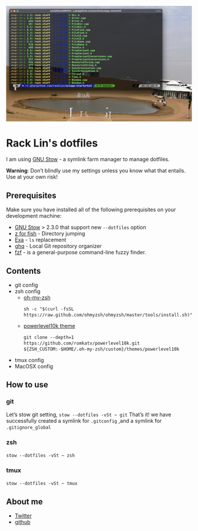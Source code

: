 ![iTerm2 screenshot](./images/screenshot-1.png)

# Rack Lin's dotfiles

I am using [GNU Stow](https://www.gnu.org/software/stow/) - a symlink farm manager to manage dotfiles.

**Warning**: Don’t blindly use my settings unless you know what that entails. Use at your own risk!

## Prerequisites
Make sure you have installed all of the following prerequisites on your development machine:
- [GNU Stow](https://www.gnu.org/software/stow/) > 2.3.0 that support new `--dotfiles` option
- [z for fish](https://github.com/jethrokuan/z) - Directory jumping
- [Exa](https://the.exa.website/) - `ls` replacement
- [ghq](https://github.com/x-motemen/ghq) - Local Git repository organizer
- [fzf](https://github.com/junegunn/fzf) - is a general-purpose command-line fuzzy finder.

## Contents

- git config
- zsh config
  - [oh-my-zsh](https://github.com/ohmyzsh/ohmyzsh)
    ```
    sh -c "$(curl -fsSL https://raw.github.com/ohmyzsh/ohmyzsh/master/tools/install.sh)"
    ```
  - [powerlevel10k theme](https://github.com/romkatv/powerlevel10k)
    ```
    git clone --depth=1 https://github.com/romkatv/powerlevel10k.git ${ZSH_CUSTOM:-$HOME/.oh-my-zsh/custom}/themes/powerlevel10k
    ```
- tmux config
- MacOSX config
  
## How to use

### git
Let’s stow git setting, 
`stow --dotfiles -vSt ~ git`
That’s it! we have successfully created a symlink for `.gitconfig` ,and a symlink for `.gitignore_global`

### zsh
`stow --dotfiles -vSt ~ zsh`

### tmux
`stow --dotfiles -vSt ~ tmux`


## About me

- [Twitter](https://twitter.com/racklin)
- [github](https://github.com/racklin)
